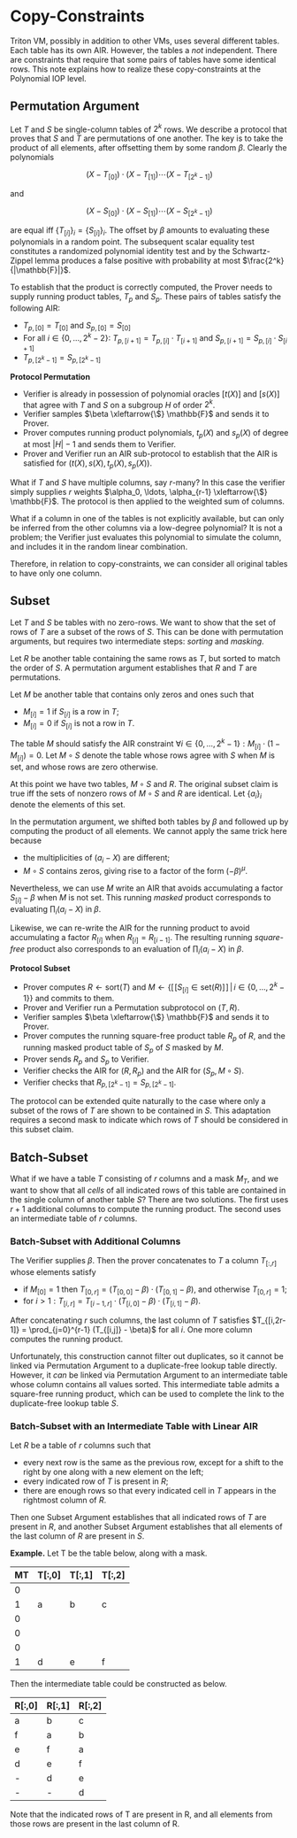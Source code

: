 # Copy-Constraints

Triton VM, possibly in addition to other VMs, uses several different tables. Each table has its own AIR. However, the tables a *not* independent. There are constraints that require that some pairs of tables have some identical rows. This note explains how to realize these copy-constraints at the Polynomial IOP level.

## Permutation Argument

Let $T$ and $S$ be single-column tables of $2^k$ rows. We describe a protocol that proves that $S$ and $T$ are permutations of one another. The key is to take the product of all elements, after offsetting them by some random $\beta$. Clearly the polynomials

$$ (X - T_{[0]}) \cdot (X - T_{[1]}) \cdots (X - T_{[2^k-1]}) $$

and

$$ (X - S_{[0]}) \cdot (X - S_{[1]}) \cdots (X - S_{[2^k-1]}) $$

are equal iff $\{T_{[i]}\}_i = \{S_{[i]}\}_i$. The offset by $\beta$ amounts to evaluating these polynomials in a random point. The subsequent scalar equality test constitutes a randomized polynomial identity test and by the Schwartz-Zippel lemma produces a false positive with probability at most $\frac{2^k}{|\mathbb{F}|}$.

To establish that the product is correctly computed, the Prover needs to supply running product tables, $T_ p$ and $S_ p$. These pairs of tables satisfy the following AIR:
 - $T_ {p,[0]} = T_ {[0]}$ and $S_ {p,[0]} = S_ {[0]}$
 - For all $i \in \{0, \ldots, 2^k-2\}$: $T_ {p,[i+1]} = T_ {p,[i]} \cdot T_ {[i+1]}$ and $S_ {p,[i+1]} = S_ {p,[i]} \cdot S_ {[i+1]}$
 - $T_ {p, [2^k-1]} = S_ {p, [2^k-1]}$

**Protocol Permutation**
 - Verifier is already in possession of polynomial oracles $[t(X)]$ and $[s(X)]$ that agree with $T$ and $S$ on a subgroup $H$ of order $2^k$.
 - Verifier samples $\beta \xleftarrow{\$} \mathbb{F}$ and sends it to Prover.
 - Prover computes running product polynomials, $t_ p(X)$ and $s_ p(X)$ of degree at most $|H|-1$ and sends them to Verifier.
 - Prover and Verifier run an AIR sub-protocol to establish that the AIR is satisfied for $(t(X), s(X), t_ p(X), s_ p(X))$.

What if $T$ and $S$ have multiple columns, say $r$-many? In this case the verifier simply supplies $r$ weights $\alpha_0, \ldots, \alpha_{r-1} \xleftarrow{\$} \mathbb{F}$. The protocol is then applied to the weighted sum of columns.

What if a column in one of the tables is not explicitly available, but can only be inferred from the other columns via a low-degree polynomial? It is not a problem; the Verifier just evaluates this polynomial to simulate the column, and includes it in the random linear combination.

Therefore, in relation to copy-constraints, we can consider all original tables to have only one column.

## Subset

Let $T$ and $S$ be tables with no zero-rows. We want to show that the set of rows of $T$ are a subset of the rows of $S$. This can be done with permutation arguments, but requires two intermediate steps: *sorting* and *masking*.

Let $R$ be another table containing the same rows as $T$, but sorted to match the order of $S$. A permutation argument establishes that $R$ and $T$ are permutations.

Let $M$ be another table that contains only zeros and ones such that
 - $M_{[i]} = 1$ if $S_{[i]}$ is a row in $T$;
 - $M_{[i]} = 0$ if $S_{[i]}$ is not a row in $T$.

The table $M$ should satisfy the AIR constraint $\forall i \in \{0, \ldots, 2^k-1\}: M_{[i]} \cdot ( 1 - M_{[i]} ) = 0$. Let $M \circ S$ denote the table whose rows agree with $S$ when $M$ is set, and whose rows are zero otherwise.

At this point we have two tables, $M \circ S$ and $R$. The original subset claim is true iff the sets of nonzero rows of $M \circ S$ and $R$ are identical. Let $\{a_i\}_i$ denote the elements of this set.

In the permutation argument, we shifted both tables by $\beta$ and followed up by computing the product of all elements. We cannot apply the same trick here because 
 - the multiplicities of $(a_i- X)$ are different;
 - $M \circ S$ contains zeros, giving rise to a factor of the form $(-\beta)^\mu$.

Nevertheless, we can use $M$ write an AIR that avoids accumulating a factor $S_{[i]} - \beta$ when $M$ is not set. This running *masked* product corresponds to evaluating $\prod_i \left( a_i - X \right)$ in $\beta$.

Likewise, we can re-write the AIR for the running product to avoid accumulating a factor $R_{[i]}$ when $R_{[i]} = R_{[i-1]}$. The resulting running *square-free* product also corresponds to an evaluation of $\prod_i \left( a_i - X \right)$ in $\beta$.

**Protocol Subset**
 - Prover computes $R \leftarrow \mathsf{sort}(T)$ and $M \leftarrow \{[\![S_{[i]} \in \mathsf{set}(R)]\!] \, \vert \, i \in \{0, \ldots, 2^k-1\}\}$ and commits to them.
 - Prover and Verifier run a Permutation subprotocol on $(T,R)$.
 - Verifier samples $\beta \xleftarrow{\$} \mathbb{F}$ and sends it to Prover.
 - Prover computes the running square-free product table $R_ p$ of $R$, and the running masked product table of $S_ p$ of $S$ masked by $M$.
 - Prover sends $R_ p$ and $S_ p$ to Verifier.
 - Verifier checks the AIR for $(R, R_ p)$ and the AIR for $(S_ p, M \circ S)$.
 - Verifier checks that $R_ {p, [2^k-1]} = S_ {p, [2^k-1]}$.

The protocol can be extended quite naturally to the case where only a subset of the rows of $T$ are shown to be contained in $S$. This adaptation requires a second mask to indicate which rows of $T$ should be considered in this subset claim.

## Batch-Subset

What if we have a table $T$ consisting of $r$ columns and a mask $M_ T$, and we want to show that all *cells* of all indicated rows of this table are contained in the single column of another table $S$? There are two solutions. The first uses $r+1$ additional columns to compute the running product. The second uses an intermediate table of $r$ columns.

### Batch-Subset with Additional Columns

The Verifier supplies $\beta$. Then the prover concatenates to $T$ a column $T_{[:,r]}$ whose elements satisfy
 - if $M_{[0]} = 1$ then $T_{[0, r]} = (T_{[0,0]} - \beta) \cdot (T_{[0,1]} - \beta)$, and otherwise $T_{[0,r]} = 1$;
 - for $i > 1: T_{[i,r]} = T_{[i-1,r]} \cdot (T_{[i, 0]} - \beta) \cdot (T_{[i, 1]} - \beta)$.

After concatenating $r$ such columns, the last column of $T$ satisfies $T_{[i,2r-1]} = \prod_{j=0}^{r-1} (T_{[i,j]} - \beta)$ for all $i$. One more column computes the running product.

Unfortunately, this construction cannot filter out duplicates, so it cannot be linked via Permutation Argument to a duplicate-free lookup table directly. However, it *can* be linked via Permutation Argument to an intermediate table whose column contains all values sorted. This intermediate table admits a square-free running product, which can be used to complete the link to the duplicate-free lookup table $S$.

### Batch-Subset with an Intermediate Table with Linear AIR

Let $R$ be a table of $r$ columns such that
 - every next row is the same as the previous row, except for a shift to the right by one along with a new element on the left;
 - every indicated row of $T$ is present in $R$;
 - there are enough rows so that every indicated cell in $T$ appears in the rightmost column of $R$.

Then one Subset Argument establishes that all indicated rows of $T$ are present in $R$, and another Subset Argument establishes that all elements of the last column of $R$ are present in $S$.

**Example.** Let T be the table below, along with a mask.

| MT | T[:,0] | T[:,1] | T[:,2] |
|----|--------|--------|--------|
| 0  |        |        |        |
| 1  |   a    |    b   |    c   |
| 0  |        |        |        |
| 0  |        |        |        |
| 0  |        |        |        |
| 1  |   d    |    e   |   f    |

Then the intermediate table could be constructed as below.

| R[:,0] | R[:,1] | R[:,2] |
|--------|--------|--------|
| a | b | c |
| f | a | b |
| e | f | a |
| d | e | f |
| - | d | e |
| - | - | d |

Note that the indicated rows of T are present in R, and all elements from those rows are present in the last column of R.